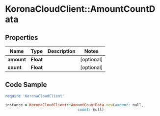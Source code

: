 # KoronaCloudClient::AmountCountData

## Properties

Name | Type | Description | Notes
------------ | ------------- | ------------- | -------------
**amount** | **Float** |  | [optional] 
**count** | **Float** |  | [optional] 

## Code Sample

```ruby
require 'KoronaCloudClient'

instance = KoronaCloudClient::AmountCountData.new(amount: null,
                                 count: null)
```


